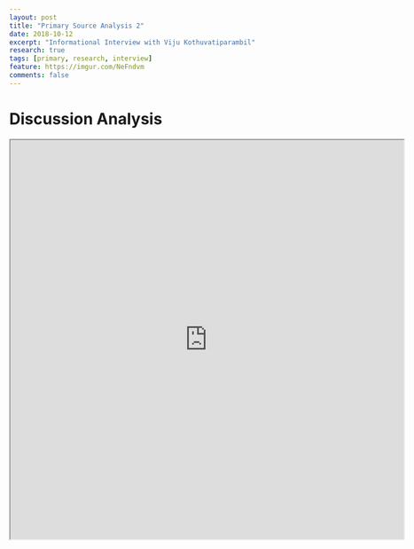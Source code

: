 ```yaml
---
layout: post
title: "Primary Source Analysis 2"
date: 2018-10-12
excerpt: "Informational Interview with Viju Kothuvatiparambil"
research: true
tags: [primary, research, interview]
feature: https://imgur.com/NeFndvm
comments: false
---
```


# Discussion Analysis

<iframe src="https://drive.google.com/file/d/1jjp1y5r8oqryrvZa_MPZXaGbZEQmLPfX/preview" width="710" height="720"></iframe>
